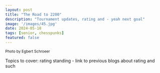 ```yaml
---
layout: post
title: "The Road to 2200"
description: "Tournament updates, rating and - yeah next goal"
image: '/images/45.jpg'
date: 2024-05-18
tags: [senior, chesspunks]
featured: false
---
```

<div style="text-align: left; font-size: smaller;">
Photo by Egbert Schroeer
</div>

Topics to cover:
rating standing - link to previous blogs about rating and such
